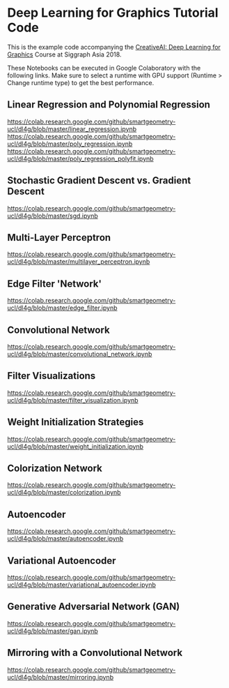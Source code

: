 # Deep Learning for Graphics Tutorial Code

This is the example code accompanying the [CreativeAI: Deep Learning for Graphics](http://geometry.cs.ucl.ac.uk/creativeai/) Course at Siggraph Asia 2018.

These Notebooks can be executed in Google Colaboratory with the following links. Make sure to select a runtime with GPU support (Runtime > Change runtime type) to get the best performance.

## Linear Regression and Polynomial Regression
https://colab.research.google.com/github/smartgeometry-ucl/dl4g/blob/master/linear_regression.ipynb
https://colab.research.google.com/github/smartgeometry-ucl/dl4g/blob/master/poly_regression.ipynb
https://colab.research.google.com/github/smartgeometry-ucl/dl4g/blob/master/poly_regression_polyfit.ipynb

## Stochastic Gradient Descent vs. Gradient Descent
https://colab.research.google.com/github/smartgeometry-ucl/dl4g/blob/master/sgd.ipynb

## Multi-Layer Perceptron
https://colab.research.google.com/github/smartgeometry-ucl/dl4g/blob/master/multilayer_perceptron.ipynb

## Edge Filter 'Network'
https://colab.research.google.com/github/smartgeometry-ucl/dl4g/blob/master/edge_filter.ipynb

## Convolutional Network
https://colab.research.google.com/github/smartgeometry-ucl/dl4g/blob/master/convolutional_network.ipynb

## Filter Visualizations
https://colab.research.google.com/github/smartgeometry-ucl/dl4g/blob/master/filter_visualization.ipynb

## Weight Initialization Strategies
https://colab.research.google.com/github/smartgeometry-ucl/dl4g/blob/master/weight_initialization.ipynb

## Colorization Network
https://colab.research.google.com/github/smartgeometry-ucl/dl4g/blob/master/colorization.ipynb

## Autoencoder
https://colab.research.google.com/github/smartgeometry-ucl/dl4g/blob/master/autoencoder.ipynb

## Variational Autoencoder
https://colab.research.google.com/github/smartgeometry-ucl/dl4g/blob/master/variational_autoencoder.ipynb

## Generative Adversarial Network (GAN)
https://colab.research.google.com/github/smartgeometry-ucl/dl4g/blob/master/gan.ipynb

## Mirroring with a Convolutional Network
https://colab.research.google.com/github/smartgeometry-ucl/dl4g/blob/master/mirroring.ipynb





